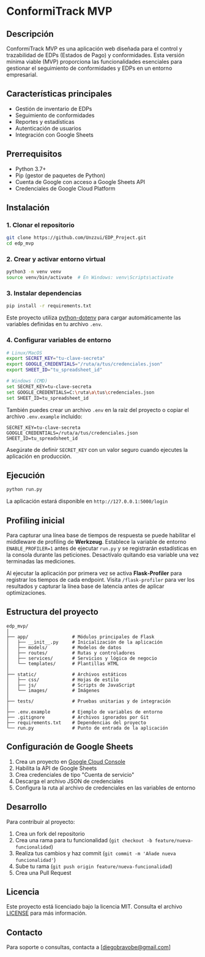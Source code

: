 # ConformiTrack MVP

## Descripción

ConformiTrack MVP es una aplicación web diseñada para el control y trazabilidad de EDPs (Estados de Pago) y conformidades. Esta versión mínima viable (MVP) proporciona las funcionalidades esenciales para gestionar el seguimiento de conformidades y EDPs en un entorno empresarial.

## Características principales

- Gestión de inventario de EDPs
- Seguimiento de conformidades
- Reportes y estadísticas
- Autenticación de usuarios
- Integración con Google Sheets

## Prerrequisitos

- Python 3.7+
- Pip (gestor de paquetes de Python)
- Cuenta de Google con acceso a Google Sheets API
- Credenciales de Google Cloud Platform

## Instalación

### 1. Clonar el repositorio

```bash
git clone https://github.com/Unzzui/EDP_Project.git
cd edp_mvp
```

### 2. Crear y activar entorno virtual

```bash
python3 -m venv venv
source venv/bin/activate  # En Windows: venv\Scripts\activate
```

### 3. Instalar dependencias

```bash
pip install -r requirements.txt
```
Este proyecto utiliza [python-dotenv](https://pypi.org/project/python-dotenv/) para cargar automáticamente las variables definidas en tu archivo `.env`.

### 4. Configurar variables de entorno

```bash
# Linux/MacOS
export SECRET_KEY="tu-clave-secreta"
export GOOGLE_CREDENTIALS="/ruta/a/tus/credenciales.json"
export SHEET_ID="tu_spreadsheet_id"

# Windows (CMD)
set SECRET_KEY=tu-clave-secreta
set GOOGLE_CREDENTIALS=C:\ruta\a\tus\credenciales.json
set SHEET_ID=tu_spreadsheet_id
```

También puedes crear un archivo `.env` en la raíz del proyecto o copiar el archivo `.env.example` incluido:

```
SECRET_KEY=tu-clave-secreta
GOOGLE_CREDENTIALS=/ruta/a/tus/credenciales.json
SHEET_ID=tu_spreadsheet_id
```
Asegúrate de definir `SECRET_KEY` con un valor seguro cuando ejecutes la aplicación en producción.

## Ejecución

```bash
python run.py
```

La aplicación estará disponible en `http://127.0.0.1:5000/login`

## Profiling inicial


Para capturar una línea base de tiempos de respuesta se puede habilitar el
middleware de profiling de **Werkzeug**. Establece la variable de entorno
`ENABLE_PROFILER=1` antes de ejecutar `run.py` y se registrarán estadísticas en
la consola durante las peticiones. Desactívalo quitando esa variable una vez
terminadas las mediciones.

Al ejecutar la aplicación por primera vez se activa **Flask‑Profiler** para
registrar los tiempos de cada endpoint. Visita `/flask-profiler` para ver los
resultados y capturar la línea base de latencia antes de aplicar
optimizaciones.


## Estructura del proyecto

```
edp_mvp/
│
├── app/                # Módulos principales de Flask
│   ├── __init__.py     # Inicialización de la aplicación
│   ├── models/         # Modelos de datos
│   ├── routes/         # Rutas y controladores
│   ├── services/       # Servicios y lógica de negocio
│   └── templates/      # Plantillas HTML
│
├── static/             # Archivos estáticos
│   ├── css/            # Hojas de estilo
│   ├── js/             # Scripts de JavaScript
│   └── images/         # Imágenes
│
├── tests/              # Pruebas unitarias y de integración
│
├── .env.example        # Ejemplo de variables de entorno
├── .gitignore          # Archivos ignorados por Git
├── requirements.txt    # Dependencias del proyecto
└── run.py              # Punto de entrada de la aplicación
```

## Configuración de Google Sheets

1. Crea un proyecto en [Google Cloud Console](https://console.cloud.google.com/)
2. Habilita la API de Google Sheets
3. Crea credenciales de tipo "Cuenta de servicio"
4. Descarga el archivo JSON de credenciales
5. Configura la ruta al archivo de credenciales en las variables de entorno

## Desarrollo

Para contribuir al proyecto:

1. Crea un fork del repositorio
2. Crea una rama para tu funcionalidad (`git checkout -b feature/nueva-funcionalidad`)
3. Realiza tus cambios y haz commit (`git commit -m 'Añade nueva funcionalidad'`)
4. Sube tu rama (`git push origin feature/nueva-funcionalidad`)
5. Crea una Pull Request

## Licencia

Este proyecto está licenciado bajo la licencia MIT. Consulta el archivo [LICENSE](LICENSE) para más información.

## Contacto

Para soporte o consultas, contacta a [diegobravobe@gmail.com]
